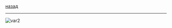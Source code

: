 [назад](../dm.md)
***
![var2](https://github.com/user-attachments/assets/dc95e811-4b16-46f9-805d-c94b59d0fc01)
